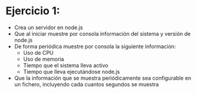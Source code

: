 # Ejercicio 1:
- Crea un servidor en node.js
- Que al iniciar muestre por consola información del sistema y versión de node.js
- De forma periódica muestre por consola la siguiente información:
    - Uso de CPU
    - Uso de memoria
    - Tiempo que el sistema lleva activo
    - Tiempo que lleva ejecutándose node.js
- Que la información que se muestra periódicamente sea configurable en un fichero, incluyendo cada cuantos segundos se muestra
